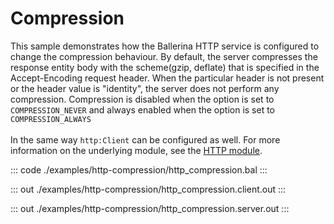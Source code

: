# Compression

This sample demonstrates how the Ballerina HTTP service is configured to change the compression behaviour. By default, the server
compresses the response entity body with the scheme(gzip, deflate) that is specified in the Accept-Encoding request header. When
the particular header is not present or the header value is "identity", the server does not perform any compression. Compression
is disabled when the option is set to `COMPRESSION_NEVER` and always enabled when the option is set to `COMPRESSION_ALWAYS`<br/><br/>
In the same way `http:Client` can be configured as well. For more information on the underlying module, 
see the [HTTP module](https://docs.central.ballerina.io/ballerina/http/latest/).


::: code ./examples/http-compression/http_compression.bal :::

::: out ./examples/http-compression/http_compression.client.out :::

::: out ./examples/http-compression/http_compression.server.out :::